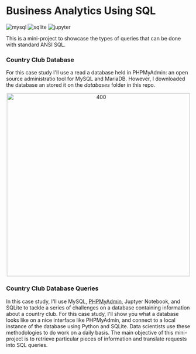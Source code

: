 # Business Analytics Using SQL

![mysql](https://img.shields.io/badge/MySQL-005C84?style=for-the-badge&logo=mysql&logoColor=white)
![sqlite](https://img.shields.io/badge/SQLite-07405E?style=for-the-badge&logo=sqlite&logoColor=white)
![jupyter](https://img.shields.io/badge/Made%20with-Jupyter-orange?style=for-the-badge&logo=Jupyter)

This is a mini-project to showcase the types of queries that can be done with standard ANSI SQL. 

### Country Club Database

For this case study I'll use a read a database held in PHPMyAdmin: an open source administratio tool for MySQL and MariaDB. However, I downloaded the database an stored it on the *databases* folder in this repo.

<p align="center">
	<img src="https://upload.wikimedia.org/wikipedia/commons/thumb/7/7f/PhpMyAdmin-main-es.png/450px-PhpMyAdmin-main-es.png" alt="400" width="500"/>
</p>

### Country Club Database Queries

In this case study, I'll use MySQL, [PHPMyAdmin](https://www.phpmyadmin.net/), Juptyer Notebook, and SQLite to tackle a series of challenges on a database containing information about a country club. For this case study, I'll show you  what a database looks like on a nice interface like PHPMyAdmin, and connect to a local instance of the database using Python and SQLite. Data scientists use these methodologies to do work on a daily basis. The main objective of this mini-project is to retrieve particular pieces of information and translate requests into SQL queries. 
